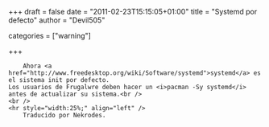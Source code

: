 
+++
draft = false
date = "2011-02-23T15:15:05+01:00"
title = "Systemd por defecto"
author = "Devil505"

categories = ["warning"]

+++

        Ahora <a href="http://www.freedesktop.org/wiki/Software/systemd">systemd</a> es el sistema init por defecto.
    Los usuarios de Frugalwre deben hacer un <i>pacman -Sy systemd</i> antes de actualizar su sistema.<br />
    <br />
    <hr style="width:25%;" align="left" />
        Traducido por Nekrodes.
            
        